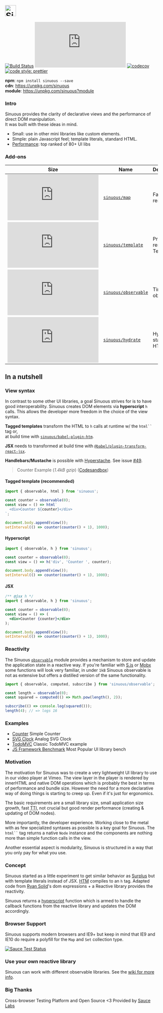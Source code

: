 # <a href="https://github.com/luwes/sinuous"><img src="https://raw.githubusercontent.com/luwes/sinuous/master/media/sinuous-logo.svg?sanitize=true" height="36" alt="Sinuous" /></a>

[![Build Status](https://img.shields.io/travis/luwes/sinuous/master.svg?style=flat-square&label=Travis+CI)](https://travis-ci.org/luwes/sinuous)
![Badge size](https://img.badgesize.io/https://unpkg.com/sinuous/dist/sinuous.min.js?compression=gzip&label=gzip&style=flat-square)
[![codecov](https://img.shields.io/codecov/c/github/luwes/sinuous.svg?style=flat-square)](https://codecov.io/gh/luwes/sinuous)
[![code style: prettier](https://img.shields.io/badge/code_style-prettier-ff69b4.svg?style=flat-square)](https://github.com/prettier/prettier)

**npm**: `npm install sinuous --save`  
**cdn**: https://unpkg.com/sinuous  
**module**: https://unpkg.com/sinuous?module

### Intro

Sinuous provides the clarity of declarative views and the performance of direct DOM manipulation.  
It was built with these ideas in mind.

- Small: use in other mini libraries like custom elements.
- Simple: plain Javascript feel; template literals, standard HTML.
- [Performance](https://rawgit.com/krausest/js-framework-benchmark/master/webdriver-ts-results/table.html): top ranked of 80+ UI libs

### Add-ons

| Size                                                                                                                                   | Name                                                  | Description           |
| -------------------------------------------------------------------------------------------------------------------------------------- | ----------------------------------------------------- | --------------------- |
| ![Badge size](https://img.badgesize.io/https://unpkg.com/sinuous/dist/map.min.js?compression=gzip&label=gzip&style=flat-square)        | [`sinuous/map`](./packages/sinuous/map)               | Fast list renderer    |
| ![Badge size](https://img.badgesize.io/https://unpkg.com/sinuous/dist/template.min.js?compression=gzip&label=gzip&style=flat-square)   | [`sinuous/template`](./packages/sinuous/template)     | Pre-rendered Template |
| ![Badge size](https://img.badgesize.io/https://unpkg.com/sinuous/dist/observable.min.js?compression=gzip&label=gzip&style=flat-square) | [`sinuous/observable`](./packages/sinuous/observable) | Tiny observable       |
| ![Badge size](https://img.badgesize.io/https://unpkg.com/sinuous/dist/hydrate.min.js?compression=gzip&label=gzip&style=flat-square)    | [`sinuous/hydrate`](./packages/sinuous/hydrate)       | Hydrate static HTML   |

## In a nutshell

### View syntax

In contrast to some other UI libraries, a goal Sinuous strives for is to have good interoperability. Sinuous creates DOM elements via **hyperscript** `h` calls. This allows the developer more freedom in the choice of the view syntax.

**Tagged templates** transform the HTML to `h` calls at runtime w/ the ` html`` ` tag or,  
at build time with [`sinuous/babel-plugin-htm`](./packages/sinuous/babel-plugin-htm). 

**JSX** needs to transformed at build time with [`@babel/plugin-transform-react-jsx`](https://babeljs.io/docs/en/babel-plugin-transform-react-jsx).

**Handlebars/Mustache** is possible with [Hyperstache](https://github.com/luwes/hyperstache). See issue [#49](https://github.com/luwes/sinuous/issues/49).

> Counter Example (_1.4kB gzip_) ([Codesandbox](https://codesandbox.io/s/sinuous-counter-z6k71))

#### Tagged template (recommended)

```js
import { observable, html } from 'sinuous';

const counter = observable(0);
const view = () => html`
  <div>Counter ${counter}</div>
`;

document.body.append(view());
setInterval(() => counter(counter() + 1), 1000);
```

#### Hyperscript

```js
import { observable, h } from 'sinuous';

const counter = observable(0);
const view = () => h('div', 'Counter ', counter);

document.body.append(view());
setInterval(() => counter(counter() + 1), 1000);
```

#### JSX

```jsx
/** @jsx h */
import { observable, h } from 'sinuous';

const counter = observable(0);
const view = () => (
  <div>Counter {counter}</div>
);

document.body.append(view());
setInterval(() => counter(counter() + 1), 1000);
```

### Reactivity

The Sinuous [`observable`](./packages/sinuous/observable) module provides a mechanism to store and update the application state in a reactive way. If you're familiar with [S.js](https://github.com/adamhaile/S) or [Mobx](https://mobx.js.org) some functions will look very familiar, in under `1kB` Sinuous observable is not as extensive but offers a distilled version of the same functionality.

```js
import { observable, computed, subscribe } from 'sinuous/observable';

const length = observable(0);
const squared = computed(() => Math.pow(length(), 2));

subscribe(() => console.log(squared()));
length(4); // => logs 16
```

### Examples

- [Counter](https://codesandbox.io/s/sinuous-counter-z6k71) Simple Counter
- [SVG Clock](https://sinuous.netlify.com/examples/clock/) Analog SVG Clock
- [TodoMVC](https://github.com/luwes/sinuous-todomvc) Classic TodoMVC example
- [JS Framework Benchmark](https://github.com/krausest/js-framework-benchmark/blob/master/frameworks/keyed/sinuous/src/main.js) Most Popular UI library bench

### Motivation

The motivation for Sinuous was to create a very lightweight UI library to use in our video player at Vimeo. The view layer in the player is rendered by innerHTML and native DOM operations which is probably the best in terms of performance and bundle size. However the need for a more declarative way of doing things is starting to creep up. Even if it's just for ergonomics.

The basic requirements are a small library size, small application size growth, fast <abbr title="Time to interactive">TTI</abbr>, not crucial but good render performance (creating & updating of DOM nodes).

More importantly, the developer experience. Working close to the metal with as few specialized syntaxes as possible is a key goal for Sinuous. The ` html`` ` tag returns a native `Node` instance and the components are nothing more than simple function calls in the view.

Another essential aspect is modularity, Sinuous is structured in a way that you only pay for what you use.

### Concept

Sinuous started as a little experiment to get similar behavior as [Surplus](https://github.com/adamhaile/surplus) but with template literals instead of JSX.
[HTM](https://github.com/developit/htm) compiles to an `h` tag. Adapted code from [Ryan Solid](https://github.com/ryansolid/babel-plugin-jsx-dom-expressions)'s dom expressions + a Reactive library provides the reactivity.

Sinuous returns a [hyperscript](https://github.com/hyperhype/hyperscript) function which is armed to handle the callback functions from the reactive library and updates the DOM accordingly.

### Browser Support

Sinuous supports modern browsers and IE9+ but keep in mind that IE9 and IE10 do require a polyfill for the `Map` and `Set` collection type.

[![Sauce Test Status](https://saucelabs.com/browser-matrix/sinuous.svg)](https://saucelabs.com/u/sinuous)

### Use your own reactive library

Sinuous can work with different observable libraries. See the [wiki for more info](https://github.com/luwes/sinuous/wiki/Choose-your-own-reactive-library).

### Big Thanks

Cross-browser Testing Platform and Open Source <3 Provided by [Sauce Labs][homepage]

[homepage]: https://saucelabs.com

